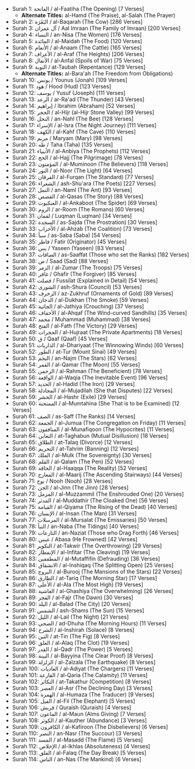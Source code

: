 - Surah 1: الفاتحة / al-Faatiha (The Opening) [7 Verses]
	- **Alternate Titles:** al-Hamd (The Praise), al-Salah (The Prayer)
- Surah 2: البَقَرَة / al-Baqarah (The Cow) [286 Verses]
- Surah 3: آل عمران / Aal Imraan (The Family of Imraan) [200 Verses]
- Surah 4: النساء / an-Nisa (The Women) [176 Verses]
- Surah 5: المائدة / al-Maidah (The Food) [120 Verses]
- Surah 6: الأنعام / al-Anaam (The Cattle) [165 Verses]
- Surah 7: الأعراف / al-Araf (The Heights) [206 Verses]
- Surah 8: الأنفال / al-Anfal (Spoils of War) [75 Verses]
- Surah 9: التوبة / at-Taubah (Repentance) [129 Verses]
	- **Alternate Titles:** al-Bara'ah (The Freedom from Obligations)
- Surah 10: يونس / Younus (Jonah) [109 Verses]
- Surah 11: هود / Hood (Hud) [123 Verses]
- Surah 12: يوسف / Yusuf (Joseph) [111 Verses]
- Surah 13: الرعد / ar-Ra'ad (The Thunder) [43 Verses]
- Surah 14: إبراهيم / Ibrahim (Abraham) [52 Verses]
- Surah 15: الحجر / al-Hijr (al-Hijr Stone Valley) [99 Verses]
- Surah 16: النحل / an-Nahl (The Bee) [128 Verses]
- Surah 17: الإسراء / al-Isra (The Night Journey) [111 Verses]
- Surah 18: الكهف / al-Kahf (The Cave) [110 Verses]
- Surah 19: مريم / Maryam (Mary) [98 Verses]
- Surah 20: طه / Taha (Taha) [135 Verses]
- Surah 21: الأنبياء / al-Anbiya (The Prophets) [112 Verses]
- Surah 22: الحج / al-Hajj (The Pilgrimage) [78 Verses]
- Surah 23: المؤمنون / al-Muminoon (The Believers) [118 Verses]
- Surah 24: النور / al-Noor (The Light) [64 Verses]
- Surah 25: الفرقان / al-Furqan (The Standard) [77 Verses]
- Surah 26: الشعراء / ash-Shu'ara (The Poets) [227 Verses]
- Surah 27: النمل / an-Naml (The Ant) [93 Verses]
- Surah 28: القصص / al-Qasas (The Story) [88 Verses]
- Surah 29: العنكبوت / al-Ankaboot (The Spider) [69 Verses]
- Surah 30: الروم / ar-Room (The Romans) [60 Verses]
- Surah 31: لقمان / Luqman (Luqman) [34 Verses]
- Surah 32: السجدة / as-Sajda (The Prostration) [30 Verses]
- Surah 33: الأحزاب / al-Ahzab (The Coalition) [73 Verses]
- Surah 34: سبأ / as-Saba (Saba) [54 Verses]
- Surah 35: فاطر / Fatir (Originator) [45 Verses]
- Surah 36: يس / Yaseen (Yaseen) [83 Verses]
- Surah 37: الصافات / as-Saaffat (Those who set the Ranks) [182 Verses]
- Surah 38: ص / Saad (Sad) [88 Verses]
- Surah 39: الزمر / al-Zumar (The Troops) [75 Verses]
- Surah 40: غافر / Ghafir (The Forgiver) [85 Verses]
- Surah 41: فصلت / Fussilat (Explained in Detail) [54 Verses]
- Surah 42: الشورى / ash-Shura (Council) [53 Verses]
- Surah 43: الزخرف / az-Zukhruf (Ornaments of Gold) [89 Verses]
- Surah 44: الدخان / al-Dukhan (The Smoke) [59 Verses]
- Surah 45: الجاثية / al-Jathiya (Crouching) [37 Verses]
- Surah 46: الأحقاف / al-Ahqaf (The Wind-curved Sandhills) [35 Verses]
- Surah 47: محمد / Muhammad (Muhammad) [38 Verses]
- Surah 48: الفتح / al-Fath (The Victory) [29 Verses]
- Surah 49: الحجرات / al-Hujraat (The Private Apartments) [18 Verses]
- Surah 50: ق / Qaaf (Qaaf) [45 Verses]
- Surah 51: الذاريات / al-Dhariyaat (The Winnowing Winds) [60 Verses]
- Surah 52: الطور / at-Tur (Mount Sinai) [49 Verses]
- Surah 53: النجم / an-Najm (The Stars) [62 Verses]
- Surah 54: القمر / al-Qamar (The Moon) [55 Verses]
- Surah 55: الرحمن / al-Rahman (The Beneficient) [78 Verses]
- Surah 56: الواقعة / al-Waqia (The Inevitable Event) [96 Verses]
- Surah 57: الحديد / al-Hadid (The Iron) [29 Verses]
- Surah 58: المجادلة / al-Mujadilah (She that Disputes) [22 Verses]
- Surah 59: الحشر / al-Hashr (Exile) [29 Verses]
- Surah 60: الممتحنة / al-Mumtahina (She That is to be Examined) [12 Verses]
- Surah 61: الصف / as-Saff (The Ranks) [14 Verses]
- Surah 62: الجمعة / al-Jumua (The Congregation on Friday) [11 Verses]
- Surah 63: المنافقون / al-Munafiqoon (The Hypocrites) [11 Verses]
- Surah 64: التغابن / at-Taghabun (Mutual Disillusion) [18 Verses]
- Surah 65: الطلاق / at-Talaq (Divorce) [12 Verses]
- Surah 66: التحريم / at-Tahrim (Banning) [12 Verses]
- Surah 67: الملك / al-Mulk (The Sovereignty) [30 Verses]
- Surah 68: القلم / al-Qalam (The Pen) [52 Verses]
- Surah 69: الحاقة / al-Haaqqa (The Reality) [52 Verses]
- Surah 70: المعارج / al-Maarij (The Ascending Stairways) [44 Verses]
- Surah 71: نوح / Nooh (Nooh) [28 Verses]
- Surah 72: الجن / al-Jinn (The Jinn) [28 Verses]
- Surah 73: المزمل / al-Muzzammil (The Enshrouded One) [20 Verses]
- Surah 74: المدثر / al-Muddathir (The Cloaked One) [56 Verses]
- Surah 75: القيامة / al-Qiyama (The Rising of the Dead) [40 Verses]
- Surah 76: الإنسان / al-Insan (The Man) [31 Verses]
- Surah 77: المرسلات / al-Mursalat (The Emissaries) [50 Verses]
- Surah 78: النبأ / an-Naba (The Tidings) [40 Verses]
- Surah 79: النازعات / an-Naziat (Those who Drag Forth) [46 Verses]
- Surah 80: عبس / Abasa (He Frowned) [42 Verses]
- Surah 81: التكوير / at-Takwir (The Overthrowing) [29 Verses]
- Surah 82: الإنفطار / al-Infitar (The Cleaving) [19 Verses]
- Surah 83: المطففين / al-Mutaffifin (Defrauding) [36 Verses]
- Surah 84: الانشقاق / al-Inshiqaq (The Splitting Open) [25 Verses]
- Surah 85: البروج / al-Burooj (The Mansions of the Stars) [22 Verses]
- Surah 86: الطارق / at-Tariq (The Morning Star) [17 Verses]
- Surah 87: الأعلى / al-Ala (The Most High) [19 Verses]
- Surah 88: الغاشية / al-Ghashiya (The Overwhelming) [26 Verses]
- Surah 89: الفجر / al-Fajr (The Dawn) [30 Verses]
- Surah 90: البلد / al-Balad (The City) [20 Verses]
- Surah 91: الشمس / ash-Shams (The Sun) [15 Verses]
- Surah 92: الليل / al-Lail (The Night) [21 Verses]
- Surah 93: الضحى / ad-Dhuha (The Morning Hours) [11 Verses]
- Surah 94: الشرح / al-Inshirah (Solace) [8 Verses]
- Surah 95: التين / at-Tin (The Fig) [8 Verses]
- Surah 96: العلق / al-Alaq (The Clot) [19 Verses]
- Surah 97: القدر / al-Qadr (The Power) [5 Verses]
- Surah 98: البينة / al-Bayyina (The Clear Proof) [8 Verses]
- Surah 99: الزلزلة / al-Zalzala (The Earthquake) [8 Verses]
- Surah 100: العاديات / al-Adiyat (The Chargers) [11 Verses]
- Surah 101: القارعة / al-Qaria (The Calamity) [11 Verses]
- Surah 102: التكاثر / at-Takathur (Competition) [8 Verses]
- Surah 103: العصر / al-Asr (The Declining Day) [3 Verses]
- Surah 104: الهمزة / al-Humaza (The Traducer) [9 Verses]
- Surah 105: الفيل / al-Fil (The Elephant) [5 Verses]
- Surah 106: قريش / Quraish (Quraish) [4 Verses]
- Surah 107: الماعون / al-Maun (Alms Giving) [7 Verses]
- Surah 108: الكوثر / al-Kauther (Abundance) [3 Verses]
- Surah 109: الكافرون / al-Kafiroon (The Disbelievers) [6 Verses]
- Surah 110: النصر / an-Nasr (The Succour) [3 Verses]
- Surah 111: المسد / al-Masadd (The Flame) [5 Verses]
- Surah 112: الإخلاص / al-Ikhlas (Absoluteness) [4 Verses]
- Surah 113: الفلق / al-Falaq (The Day Break) [5 Verses]
- Surah 114: الناس / an-Nas (The Mankind) [6 Verses]